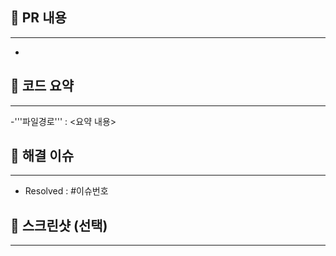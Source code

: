 ## 📌 PR 내용
***
-

## 📝 코드 요약
***
-'''파일경로''' : <요약 내용>

## 💌 해결 이슈
***
- Resolved : #이슈번호

## 📸 스크린샷 (선택)
***